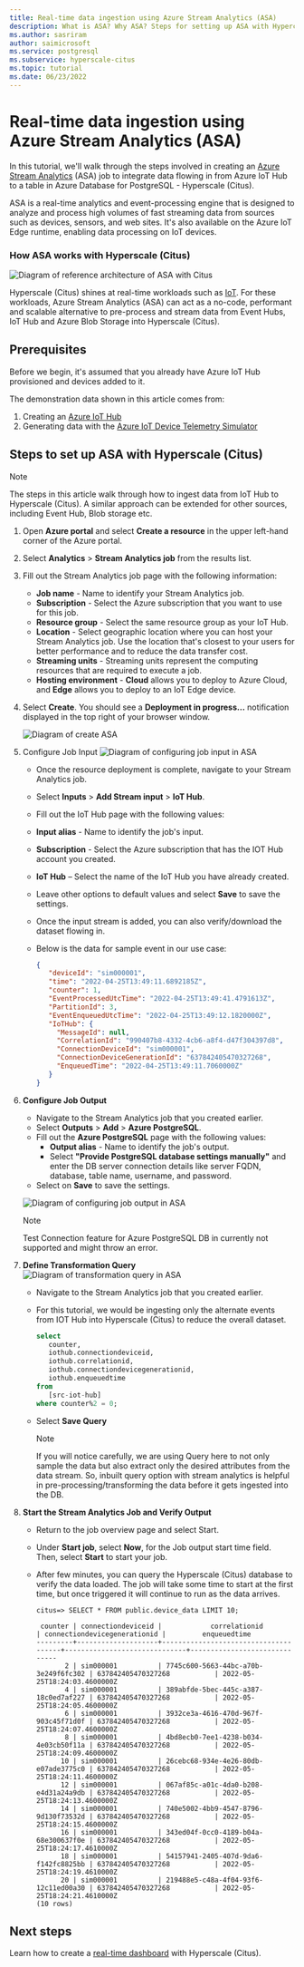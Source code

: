 ```yaml
---
title: Real-time data ingestion using Azure Stream Analytics (ASA)
description: What is ASA? Why ASA? Steps for setting up ASA with Hypercale (Citus).
ms.author: sasriram
author: saimicrosoft
ms.service: postgresql
ms.subservice: hyperscale-citus
ms.topic: tutorial
ms.date: 06/23/2022
---
```


# Real-time data ingestion using Azure Stream Analytics (ASA)

In this tutorial, we'll walk through the steps involved in creating an [Azure
Stream
Analytics](https://azure.microsoft.com/services/stream-analytics/#features)
(ASA) job to integrate data flowing in from Azure IoT Hub to a table in Azure
Database for PostgreSQL - Hyperscale (Citus).

ASA is a real-time analytics and event-processing engine that is designed to
analyze and process high volumes of fast streaming data from sources such as
devices, sensors, and web sites. It's also available on the Azure IoT Edge
runtime, enabling data processing on IoT devices.

### How ASA works with Hyperscale (Citus)

![Diagram of reference architecture of ASA with Citus](../media/howto-hyperscale-ingestion/01-ASA-reference-arch.png)

Hyperscale (Citus) shines at real-time workloads such as
[IoT](howto-build-scalable-apps-model-high-throughput.md). For these workloads,
Azure Stream Analytics (ASA) can act as a no-code, performant and scalable
alternative to pre-process and stream data from Event Hubs, IoT Hub and Azure
Blob Storage into Hyperscale (Citus).

## Prerequisites

Before we begin, it's assumed that you already have Azure IoT Hub provisioned
and devices added to it.

The demonstration data shown in this article comes from:

1. Creating an [Azure IoT
   Hub](../../iot-hub/iot-hub-create-through-portal.md)
2. Generating data with the [Azure IoT Device Telemetry
   Simulator](https://github.com/Azure-Samples/Iot-Telemetry-Simulator)

## Steps to set up ASA with Hyperscale (Citus)

> [!NOTE]
>
> The steps in this article walk through how to ingest data from IoT Hub to
> Hyperscale (Citus).  A similar approach can be extended for other sources,
> including Event Hub, Blob storage etc.

1. Open **Azure portal** and select **Create a resource** in the upper left-hand corner of the Azure portal.
2. Select **Analytics** > **Stream Analytics job** from the results list.
3. Fill out the Stream Analytics job page with the following information:
   * **Job name** - Name to identify your Stream Analytics job.
   * **Subscription** - Select the Azure subscription that you want to use for this job.
   * **Resource group** - Select the same resource group as your IoT Hub.
   * **Location** - Select geographic location where you can host your Stream Analytics job. Use the location that's closest to your users for better performance and to reduce the data transfer cost.
   * **Streaming units** - Streaming units represent the computing resources that are required to execute a job.
   * **Hosting environment** - **Cloud** allows you to deploy to Azure Cloud, and **Edge** allows you to deploy to an IoT Edge device.
4. Select **Create**. You should see a **Deployment in progress...** notification displayed in the top right of your browser window.

   ![Diagram of create ASA](../media/howto-hyperscale-ingestion/02-ASA-create.png)

5. Configure Job Input
   ![Diagram of configuring job input in ASA](../media/howto-hyperscale-ingestion/03-ASA-input.png)

   * Once the resource deployment is complete, navigate to your Stream Analytics job.
   * Select **Inputs** > **Add Stream input** > **IoT Hub**.
   * Fill out the IoT Hub page with the following values:
   * **Input alias** - Name to identify the job's input.
   * **Subscription** - Select the Azure subscription that has the IOT Hub account you created.
   * **IoT Hub** – Select the name of the IoT Hub you have already created.
   * Leave other options to default values and select **Save** to save the settings.
   * Once the input stream is added, you can also verify/download the dataset flowing in.
   * Below is the data for sample event in our use case:

     ```json
     {
        "deviceId": "sim000001",
        "time": "2022-04-25T13:49:11.6892185Z",
        "counter": 1,
        "EventProcessedUtcTime": "2022-04-25T13:49:41.4791613Z",
        "PartitionId": 3,
        "EventEnqueuedUtcTime": "2022-04-25T13:49:12.1820000Z",
        "IoTHub": {
          "MessageId": null,
          "CorrelationId": "990407b8-4332-4cb6-a8f4-d47f304397d8",
          "ConnectionDeviceId": "sim000001",
          "ConnectionDeviceGenerationId": "637842405470327268",
          "EnqueuedTime": "2022-04-25T13:49:11.7060000Z"
        }
     }
     ```

6. **Configure Job Output**
   * Navigate to the Stream Analytics job that you created earlier.
   * Select **Outputs** > **Add** > **Azure PostgreSQL**.
   * Fill out the **Azure PostgreSQL** page with the following values:
     * **Output alias** - Name to identify the job's output.
     * Select **"Provide PostgreSQL database settings manually"** and enter the DB server connection details like server FQDN, database, table name, username, and password.
   * Select on **Save** to save the settings.

   ![Diagram of configuring job output in ASA](../media/howto-hyperscale-ingestion/04-ASA-output.png)

   > [!NOTE]
   > Test Connection feature for Azure PostgreSQL DB in currently not supported and might throw an error.

7. **Define Transformation Query**
   ![Diagram of transformation query in ASA](../media/howto-hyperscale-ingestion/05-ASA-transformation-query.png)

   * Navigate to the Stream Analytics job that you created earlier.
   * For this tutorial, we would be ingesting only the alternate events from IOT Hub into Hyperscale (Citus) to reduce the overall dataset.

     ```sql
     select
        counter,
        iothub.connectiondeviceid,
        iothub.correlationid,
        iothub.connectiondevicegenerationid,
        iothub.enqueuedtime
     from
        [src-iot-hub]
     where counter%2 = 0;
     ```

   * Select **Save Query**

     > [!NOTE]
     > If you will notice carefully, we are using Query here to not only sample the data but also extract only the desired attributes from the data stream.
     > So, inbuilt query option with stream analytics is helpful in pre-processing/transforming the data before it gets ingested into the DB.

8. **Start the Stream Analytics Job and Verify Output**

   * Return to the job overview page and select Start.
   * Under **Start job**, select **Now**, for the Job output start time field. Then, select **Start** to start your job.
   * After few minutes, you can query the Hyperscale (Citus) database to verify the data loaded. The job will take some time to start at the first time, but once triggered it will continue to run as the data arrives.

     ```
     citus=> SELECT * FROM public.device_data LIMIT 10;

      counter | connectiondeviceid |            correlationid             | connectiondevicegenerationid |         enqueuedtime
     ---------+--------------------+--------------------------------------+------------------------------+------------------------------
            2 | sim000001          | 7745c600-5663-44bc-a70b-3e249f6fc302 | 637842405470327268           | 2022-05-25T18:24:03.4600000Z
            4 | sim000001          | 389abfde-5bec-445c-a387-18c0ed7af227 | 637842405470327268           | 2022-05-25T18:24:05.4600000Z
            6 | sim000001          | 3932ce3a-4616-470d-967f-903c45f71d0f | 637842405470327268           | 2022-05-25T18:24:07.4600000Z
            8 | sim000001          | 4bd8ecb0-7ee1-4238-b034-4e03cb50f11a | 637842405470327268           | 2022-05-25T18:24:09.4600000Z
           10 | sim000001          | 26cebc68-934e-4e26-80db-e07ade3775c0 | 637842405470327268           | 2022-05-25T18:24:11.4600000Z
           12 | sim000001          | 067af85c-a01c-4da0-b208-e4d31a24a9db | 637842405470327268           | 2022-05-25T18:24:13.4600000Z
           14 | sim000001          | 740e5002-4bb9-4547-8796-9d130f73532d | 637842405470327268           | 2022-05-25T18:24:15.4600000Z
           16 | sim000001          | 343ed04f-0cc0-4189-b04a-68e300637f0e | 637842405470327268           | 2022-05-25T18:24:17.4610000Z
           18 | sim000001          | 54157941-2405-407d-9da6-f142fc8825bb | 637842405470327268           | 2022-05-25T18:24:19.4610000Z
           20 | sim000001          | 219488e5-c48a-4f04-93f6-12c11ed00a30 | 637842405470327268           | 2022-05-25T18:24:21.4610000Z
     (10 rows)
     ```

## Next steps

Learn how to create a [real-time
dashboard](tutorial-design-database-realtime.md) with Hyperscale (Citus).
